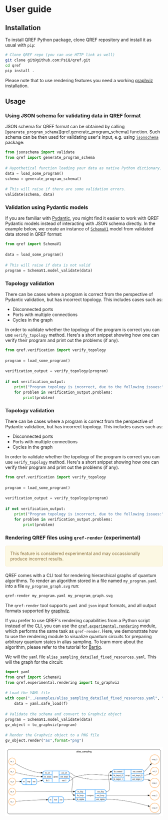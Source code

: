 # User guide

## Installation

To install QREF Python package, clone QREF repository and install it as usual with `pip`:

```bash
# Clone QREF repo (you can use HTTP link as well)
git clone git@github.com:PsiQ/qref.git
cd qref
pip install .
```

Please note that to use rendering features you need a working [graphviz](https://graphviz.org)
installation.

## Usage


### Using JSON schema for validating data in QREF format

JSON schema for QREF format can be obtained by calling
[`generate_program_schema`][qref.generate_program_schema] function.
Such schema can be then used for validating user's input, e.g. using
[`jsonschema`](https://pypi.org/project/jsonschema/) package:

```python
from jsonschema import validate
from qref import generate_program_schema

# Hypothetical function loading your data as native Python dictionary.
data = load_some_program()
schema = generate_program_schema()

# This will raise if there are some validation errors.
validate(schema, data)
```

### Validation using Pydantic models

If you are familiar with [Pydantic](https://docs.pydantic.dev/latest/), you might find
it easier to work with QREF Pydantic models instead of interacting with JSON schema directly.
In the example below, we create an instance of [`SchemaV1`](qref.experimental.SchemaV1) model from
validated data stored in QREF format:

```python
from qref import SchemaV1

data = load_some_program()

# This will raise if data is not valid
program = SchemaV1.model_validate(data)
```

### Topology validation

There can be cases where a program is correct from the perspective of Pydantic validation, but has incorrect topology. This includes cases such as:

- Disconnected ports
- Ports with multiple connections
- Cycles in the graph

In order to validate whether the topology of the program is correct you can use `verify_topology` method. Here's a short snippet showing how one can verify their program and print out the problems (if any).

```python
from qref.verification import verify_topology

program = load_some_program()

verification_output = verify_topology(program)

if not verification_output:
    print("Program topology is incorrect, due to the following issues:")
    for problem in verification_output.problems:
        print(problem)

```

### Topology validation

There can be cases where a program is correct from the perspective of Pydantic validation, but has incorrect topology. This includes cases such as:

- Disconnected ports
- Ports with multiple connections
- Cycles in the graph

In order to validate whether the topology of the program is correct you can use `verify_topology` method. Here's a short snippet showing how one can verify their program and print out the problems (if any).

```python
from qref.verification import verify_topology

program = load_some_program()

verification_output = verify_topology(program)

if not verification_output:
    print("Program topology is incorrect, due to the following issues:")
    for problem in verification_output.problems:
        print(problem)

```

### Rendering QREF files using `qref-render` (experimental)

<div style="padding: 15px; border: 1px solid transparent; border-color: transparent; margin-bottom: 20px; border-radius: 4px; color: #8a6d3b;; background-color: #fcf8e3; border-color: #faebcc;">
 This feature is considered experimental and may occassionally produce
 incorrect results.
</div>

QREF comes with a CLI tool for rendering hierarchical graphs of quantum
algorithms. To render an algorithm stored in a file named `my_program.yaml` into a 
file `my_program_graph.svg` run:

```bash
qref-render my_program.yaml my_program_graph.svg
```

The `qref-render` tool supports `yaml` and `json` input formats, and all
output formats supported by [graphviz](https://graphviz.org/).

If you prefer to use QREF's rendering capabilities from a Python script instead of the CLI, you can use the [`qref.experimental.rendering`](qref.experimental.rendering) module,  which performs the same task as `qref-render`. Here, we demonstrate how to use the rendering module to visualize quantum circuits for preparing arbitrary quantum states in alias sampling. To learn more about the algorithm, please refer to the tutorial for [Bartiq](https://psiq.github.io/bartiq/latest/tutorials/02_alias_sampling_basic/).

We will the `yaml` file `alias_sampling_detailed_fixed_resources.yaml`. This will the graph for the circuit:

```python
import yaml
from qref import SchemaV1
from qref.experimental.rendering import to_graphviz

# Load the YAML file
with open("../examples/alias_sampling_detailed_fixed_resources.yaml", "r") as f:
    data = yaml.safe_load(f)

# Validate the schema and convert to Graphviz object
program = SchemaV1.model_validate(data)
gv_object = to_graphviz(program)

# Render the Graphviz object to a PNG file
gv_object.render("as",format="png")
```
![alias_sampling|500](../images/as.png)
